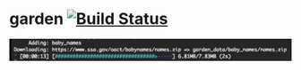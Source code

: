 # garden [![Build Status](https://travis-ci.org/GiantPlantsSociety/garden.svg?branch=master)](https://travis-ci.org/GiantPlantsSociety/garden)

![alt demo](https://github.com/GiantPlantsSociety/garden/blob/master/doc/intro.png "Adventure time!")

